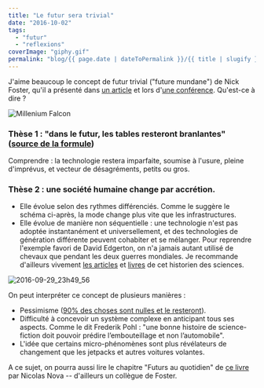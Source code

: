 ```yaml
---
title: "Le futur sera trivial"
date: "2016-10-02"
tags:
  - "futur"
  - "reflexions"
coverImage: "giphy.gif"
permalink: "blog/{{ page.date | dateToPermalink }}/{{ title | slugify }}/"
---
```


J'aime beaucoup le concept de futur trivial ("future mundane") de Nick Foster, qu'il a présenté dans [un article](http://www.core77.com/posts/25678/the-future-mundane-25678) et lors d'[une conférence](https://www.hellofosta.com/writing/the-future-mundane). Qu'est-ce à dire ?

![Millenium Falcon](/assets/images/giphy.gif)

### Thèse 1 : "dans le futur, les tables resteront branlantes" ([source de la formule](https://posts.philipkd.com/wobbly-tables-and-the-problem-with-futurism-934468d2308#.jn1nbru2s))

Comprendre : la technologie restera imparfaite, soumise à l'usure, pleine d'imprévus, et vecteur de désagréments, petits ou gros.

### Thèse 2 : une société humaine change par accrétion.

- Elle évolue selon des rythmes différenciés. Comme le suggère le schéma ci-après, la mode change plus vite que les infrastructures.
- Elle évolue de manière non séquentielle : une technologie n'est pas adoptée instantanément et universellement, et des technologies de génération différente peuvent cohabiter et se mélanger. Pour reprendre l'exemple favori de David Edgerton, on n'a jamais autant utilisé de chevaux que pendant les deux guerres mondiales. Je recommande d'ailleurs vivement [les articles](http://www.johost.eu/vol1_summer_2007/vol1_de.htm) et [livres](https://en.wikipedia.org/wiki/The_Shock_of_the_Old) de cet historien des sciences.

![2016-09-29_23h49_56](/assets/images/2016-09-29_23h49_56.png)

On peut interpréter ce concept de plusieurs manières :

- Pessimisme ([90% des choses sont nulles et le resteront](https://en.wikipedia.org/wiki/Sturgeon%27s_law)).
- Difficulté à concevoir un système complexe en anticipant tous ses aspects. Comme le dit Frederik Pohl : "une bonne histoire de science-fiction doit pouvoir prédire l’embouteillage et non l’automobile".
- L'idée que certains micro-phénomènes sont plus révélateurs de changement que les jetpacks et autres voitures volantes.

A ce sujet, on pourra aussi lire le chapitre "Futurs au quotidien" de [ce livre](http://www.moutons-electriques.fr/futurs) par Nicolas Nova -- d'ailleurs un collègue de Foster.

